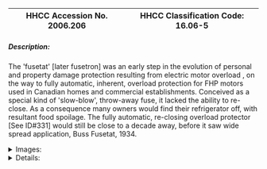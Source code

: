 | **HHCC Accession No. 2006.206** |**HHCC Classification Code:  16.06-5**|
| ----------- | ----------- |
##### Description:
The 'fusetat' [later fusetron] was an early step in the evolution of personal and property damage protection resulting from electric motor overload , on the way to fully automatic, inherent, overload protection for FHP motors used in Canadian homes and commercial establishments. Conceived as a special kind of 'slow-blow', throw-away fuse, it lacked the ability to re-close. As a consequence many owners would find their refrigerator off, with resultant food spoilage. The fully automatic, re-closing overload protector [See ID#331] would still be close to a decade away, before it saw wide spread application, Buss Fusetat, 1934.


<details>
	<summary>Images:</summary>
<div class="gallery gallery-wrapper--full" contenteditable="false" data-is-empty="false" data-translation="Add images" data-columns="6">
<figure class="gallery__item"><a href="#DOMAIN_NAME#gallery/16.06-5.jpg" data-size="2272x1704"><img src="#DOMAIN_NAME#gallery/16.06-5-thumbnail.jpg" alt=""></a></figure>
<figure class="gallery__item"><a href="#DOMAIN_NAME#gallery/16.06-5a.jpg" data-size="2272x1704"><img src="#DOMAIN_NAME#gallery/16.06-5a-thumbnail.jpg" alt=""></a></figure>
</div>
</details>


<details>
	<summary>Details:</summary>

##### Group:
16.06 Electric Motors - Components and Parts

##### Make:
Buss Fusetat

##### Manufacturer:
Buss Fusestat

##### Model:
6 ' amp,

##### Serial No.:


##### Size:
1 1/8 inch rd. x 1 1/8 in long

##### Weight:
2 0zs.

##### Circa:
1934

##### Rating:
Exhibit, education, and research quality, illustrating the design and construction of early automatic, non-reset, overload motor protection devices for the Canadian home

##### Patent Date/Number:
Underwriters Lab Inc. inspection FN86

##### Provenance:
From York County (York Region) Ontario, once rich agricultural hinterlands, attracting early settlement in the last years of the 18th century. Located on the north slopes of the Oak Ridges Moraine, within 20 miles of Toronto, the County would also attract early ex-urban development, to be come a wealthy market place for the emerging household and consumer technologies of the early and mid 20th century. 

This artifact was discovered in the 1950's in the used stock of T. H. Oliver, Refrigeration and Electric Sales and Service, Aurora, Ontario, an early worker in the field of agricultural, industrial and consumer technology.

##### Type and Design:
Brown Bakelite body
White porcelain core
Mica viewing window

##### Construction:


##### Material:


##### Special Features:


##### Accessories:


##### Capacities:


##### Performance Characteristics:


##### Operation:


##### Control and Regulation:


##### Targeted Market Segment:


##### Consumer Acceptance:


##### Merchandising:


##### Market Price:


##### Technological Significance:
The 'fusetat' [later fusetron] tells important stories of technological evolution and advancement in personal and property protection, an early step on the way to inherent automatic overload protection [see ID#331]developed for FHP motors for use in Canadian homes on refrigerators and other electrical appliances. 
As is typically the case in technological innovation, advancements are made in terms of historic experience and current practices. Thus, the fusetron was conceived as a fuse - a special kind of 'slow-blow', throw-away fuse. 
It was engineered to take the high starting current associated with inductive loads [electric motor loads], but to open circuit in response to prolonged over load/overheat conditions, rather than a single surge [spike] of high current. 
However, because it performed much like a fuse in other ways, it was a one-time , throw-away device - lacking the ability to re-close. As a consequence many homeowners would find their refrigerator off, with resultant food spoilage.
The inherent motor overload protector with an automatic recycling capability [See ID#331] would still be close to a decade away, before it saw wide spread application

##### Industrial Significance:
Moving electro motive equipment into the Canadian home brought with it many engineering challenges, not the least of which was the matter of automatic overload protection, as a means of helping to prevent property damage and personal injury in the home. So long as motive equipment remained in an industrial setting under the watchful eye of an operating engineer, these were relatively minor design concerns. A number of engineering innovations followed the introduction of the fusetron providing increasingly better inherent overload and overheat protection [see for example ID# 331, 301, 303]

##### Socio-economic Significance:


##### Socio-cultural Significance:


##### Donor:
G. Leslie Oliver, The T. H. Oliver HVACR Collection

##### HHCC Storage Location:


##### Tracking:


##### Bibliographic References:
'Fractional Horsepower Electric Motors', Cyril Veinott, McGraw Hill New York, 1948
'Rewinding Small Motors', Daniel Braymer and C.C. Roe, McGraw Hill, 1932
'A course in Electrical Engineering, Volume II, Alternating Current', Chester Dawes, McGraw Hill, 1934, Starting single Phase Induction Motors, P. 362.
'The Fractional Horsepower Motor and its Impact on Canadian Society and Culture', G. Leslie Oliver, Material History Review, Vol. 43, Journal National Museum of Science and Technology, 1996.

##### Notes:


##### Related Reports:

</details>
